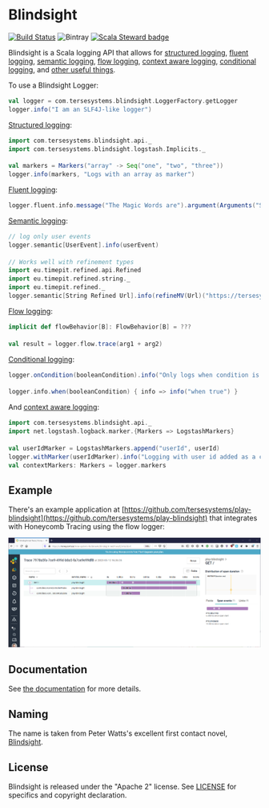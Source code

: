 # Blindsight

[![Build Status](https://travis-ci.org/tersesystems/blindsight.svg?branch=master)](https://travis-ci.org/tersesystems/blindsight) ![Bintray](https://img.shields.io/bintray/v/tersesystems/maven/blindsight) [![Scala Steward badge](https://img.shields.io/badge/Scala_Steward-helping-blue.svg?style=flat&logo=data:image/png;base64,iVBORw0KGgoAAAANSUhEUgAAAA4AAAAQCAMAAAARSr4IAAAAVFBMVEUAAACHjojlOy5NWlrKzcYRKjGFjIbp293YycuLa3pYY2LSqql4f3pCUFTgSjNodYRmcXUsPD/NTTbjRS+2jomhgnzNc223cGvZS0HaSD0XLjbaSjElhIr+AAAAAXRSTlMAQObYZgAAAHlJREFUCNdNyosOwyAIhWHAQS1Vt7a77/3fcxxdmv0xwmckutAR1nkm4ggbyEcg/wWmlGLDAA3oL50xi6fk5ffZ3E2E3QfZDCcCN2YtbEWZt+Drc6u6rlqv7Uk0LdKqqr5rk2UCRXOk0vmQKGfc94nOJyQjouF9H/wCc9gECEYfONoAAAAASUVORK5CYII=)](https://scala-steward.org)

Blindsight is a Scala logging API that allows for [structured logging](https://tersesystems.github.io/blindsight/usage/structured.html), [fluent logging](https://tersesystems.github.io/blindsight/usage/fluent.html), [semantic logging](https://tersesystems.github.io/blindsight/usage/semantic.html), [flow logging](https://tersesystems.github.io/blindsight/usage/flow.html), [context aware logging](https://tersesystems.github.io/blindsight/usage/context.html), [conditional logging](https://tersesystems.github.io/blindsight/usage/conditional.html), and [other useful things](https://tersesystems.github.io/blindsight/usage/overview.html).
 
To use a Blindsight Logger:

```scala
val logger = com.tersesystems.blindsight.LoggerFactory.getLogger
logger.info("I am an SLF4J-like logger")
```

[Structured logging](https://tersesystems.github.io/blindsight/usage/structured.html):

```scala
import com.tersesystems.blindsight.api._
import com.tersesystems.blindsight.logstash.Implicits._

val markers = Markers("array" -> Seq("one", "two", "three"))
logger.info(markers, "Logs with an array as marker")
```

[Fluent logging](https://tersesystems.github.io/blindsight/usage/fluent.html):

```scala
logger.fluent.info.message("The Magic Words are").argument(Arguments("Squeamish", "Ossifrage")).logWithPlaceholders()
```

[Semantic logging](https://tersesystems.github.io/blindsight/usage/semantic.html):

```scala
// log only user events
logger.semantic[UserEvent].info(userEvent)

// Works well with refinement types
import eu.timepit.refined.api.Refined
import eu.timepit.refined.string._
import eu.timepit.refined._
logger.semantic[String Refined Url].info(refineMV(Url)("https://tersesystems.com"))
```

[Flow logging](https://tersesystems.github.io/blindsight/usage/flow.html):

```scala
implicit def flowBehavior[B]: FlowBehavior[B] = ???

val result = logger.flow.trace(arg1 + arg2)
```

[Conditional logging](https://tersesystems.github.io/blindsight/usage/conditional.html):

```scala
logger.onCondition(booleanCondition).info("Only logs when condition is true")

logger.info.when(booleanCondition) { info => info("when true") }
```

And [context aware logging](https://tersesystems.github.io/blindsight/usage/context.html):

```scala
import com.tersesystems.blindsight.api._
import net.logstash.logback.marker.{Markers => LogstashMarkers}

val userIdMarker = LogstashMarkers.append("userId", userId)
logger.withMarker(userIdMarker).info("Logging with user id added as a context marker!")
val contextMarkers: Markers = logger.markers
```

## Example

There's an example application at [https://github.com/tersesystems/play-blindsight](https://github.com/tersesystems/play-blindsight) that integrates with Honeycomb Tracing using the flow logger:

![trace.png](trace.png)

## Documentation 

See [the documentation](https://tersesystems.github.io/blindsight/) for more details.

## Naming

The name is taken from Peter Watts's excellent first contact novel, [Blindsight](https://en.wikipedia.org/wiki/Blindsight_\(Watts_novel\)).

## License

Blindsight is released under the "Apache 2" license. See [LICENSE](LICENSE) for specifics and copyright declaration.